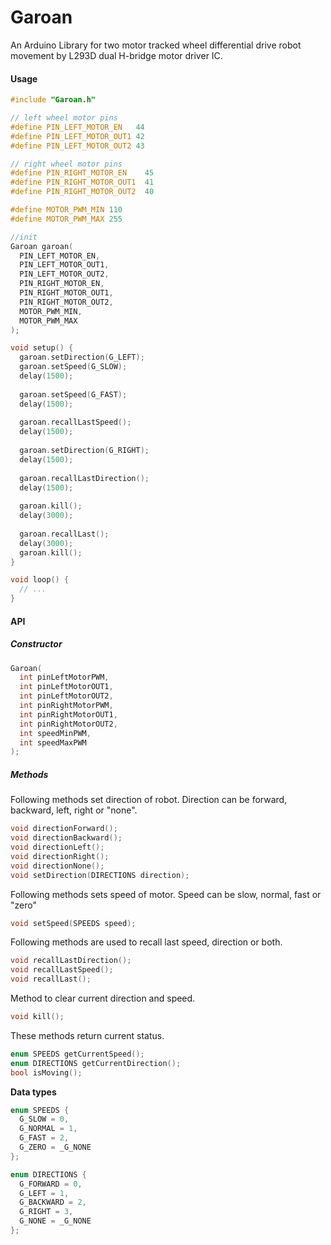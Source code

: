 # Garoan

An Arduino Library for two motor tracked wheel differential drive robot movement by L293D dual H-bridge motor driver IC.

#### Usage
```cpp
#include "Garoan.h"

// left wheel motor pins
#define PIN_LEFT_MOTOR_EN   44
#define PIN_LEFT_MOTOR_OUT1 42
#define PIN_LEFT_MOTOR_OUT2 43

// right wheel motor pins
#define PIN_RIGHT_MOTOR_EN    45
#define PIN_RIGHT_MOTOR_OUT1  41
#define PIN_RIGHT_MOTOR_OUT2  40

#define MOTOR_PWM_MIN 110
#define MOTOR_PWM_MAX 255

//init
Garoan garoan(
  PIN_LEFT_MOTOR_EN,
  PIN_LEFT_MOTOR_OUT1,
  PIN_LEFT_MOTOR_OUT2,
  PIN_RIGHT_MOTOR_EN,
  PIN_RIGHT_MOTOR_OUT1,
  PIN_RIGHT_MOTOR_OUT2,
  MOTOR_PWM_MIN,
  MOTOR_PWM_MAX
);

void setup() {
  garoan.setDirection(G_LEFT);
  garoan.setSpeed(G_SLOW);
  delay(1500);
  
  garoan.setSpeed(G_FAST);
  delay(1500);
  
  garoan.recallLastSpeed();
  delay(1500);
  
  garoan.setDirection(G_RIGHT);
  delay(1500);
  
  garoan.recallLastDirection();
  delay(1500);
  
  garoan.kill();
  delay(3000);
  
  garoan.recallLast();
  delay(3000);
  garoan.kill();
}

void loop() {
  // ...
}
```

#### API

##### Constructor

```cpp
Garoan(
  int pinLeftMotorPWM,
  int pinLeftMotorOUT1,
  int pinLeftMotorOUT2,
  int pinRightMotorPWM,
  int pinRightMotorOUT1,
  int pinRightMotorOUT2,
  int speedMinPWM,
  int speedMaxPWM
);
```

##### Methods

Following methods set direction of robot. Direction can be forward, backward, left, right or "none".

```cpp
void directionForward();
void directionBackward();
void directionLeft();
void directionRight();
void directionNone();
void setDirection(DIRECTIONS direction);
```



Following methods sets speed of motor. Speed can be slow, normal, fast or "zero"

```cpp
void setSpeed(SPEEDS speed);
```


Following methods are used to recall last speed, direction or both.

```cpp
void recallLastDirection();
void recallLastSpeed();
void recallLast();
```

Method to clear current direction and speed.

```cpp
void kill();
```

These methods return current status.

```cpp
enum SPEEDS getCurrentSpeed();
enum DIRECTIONS getCurrentDirection();
bool isMoving();
```

**Data types**

```cpp
enum SPEEDS {
  G_SLOW = 0,
  G_NORMAL = 1,
  G_FAST = 2,
  G_ZERO = _G_NONE
};
```
```cpp
enum DIRECTIONS {
  G_FORWARD = 0,
  G_LEFT = 1,
  G_BACKWARD = 2,
  G_RIGHT = 3,
  G_NONE = _G_NONE
};
```